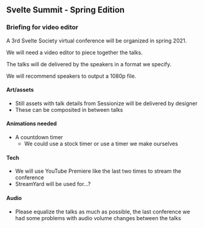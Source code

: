## Svelte Summit - Spring Edition

### Briefing for video editor

A 3rd Svelte Society virtual conference will be organized in spring 2021.

We will need a video editor to piece together the talks.

The talks will de delivered by the speakers in a format we specify.

We will recommend speakers to output a 1080p file.

#### Art/assets

* Still assets with talk details from Sessionize will be delivered by designer
* These can be composited in between talks

#### Animations needed

* A countdown timer
    * We could use a stock timer or use a timer we make ourselves

#### Tech

* We will use YouTube Premiere like the last two times to stream the conference
* StreamYard will be used for...?

#### Audio

* Please equalize the talks as much as possible, the last conference we had some problems with audio volume changes between the talks

